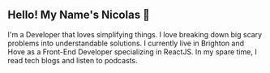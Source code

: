 ## Hello! My Name's Nicolas 👋

I'm a Developer that loves simplifying things. I love breaking down big scary problems into understandable solutions. I currently live in Brighton and Hove as a Front-End Developer specializing in ReactJS. In my spare time, I read tech blogs and listen to podcasts.
<!--
**narobinson1/narobinson1** is a ✨ _special_ ✨ repository because its `README.md` (this file) appears on your GitHub profile.

Here are some ideas to get you started:

- 🔭 I’m currently working on ...
- 🌱 I’m currently learning ...
- 👯 I’m looking to collaborate on ...
- 🤔 I’m looking for help with ...
- 💬 Ask me about ...
- 📫 How to reach me: ...
- 😄 Pronouns: ...
- ⚡ Fun fact: ...
-->
